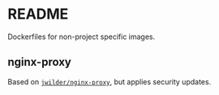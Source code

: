 # README

Dockerfiles for non-project specific images.

## nginx-proxy

Based on [`jwilder/nginx-proxy`](https://github.com/jwilder/nginx-proxy), but applies security updates.
